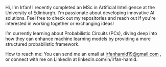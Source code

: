 Hi, I'm Irfan! I recently completed an MSc in Artificial Intelligence at the University of Edinburgh. I'm passionate about developing innovative AI solutions. Feel free to check out my repositories and reach out if you're interested in working together or exchanging ideas!

I’m currently learning about Probabilistic Circuits (PCs), diving deep into how they can enhance machine learning models by providing a more structured probabilistic framework.

How to reach me: You can send me an email at irfanhamid19@gmail.com , or connect with me on LinkedIn at linkedin.com/in/irfan-hamid.

<!---
Irfan-Hamid/Irfan-Hamid is a ✨ special ✨ repository because its `README.md` (this file) appears on your GitHub profile.
You can click the Preview link to take a look at your changes.
--->
